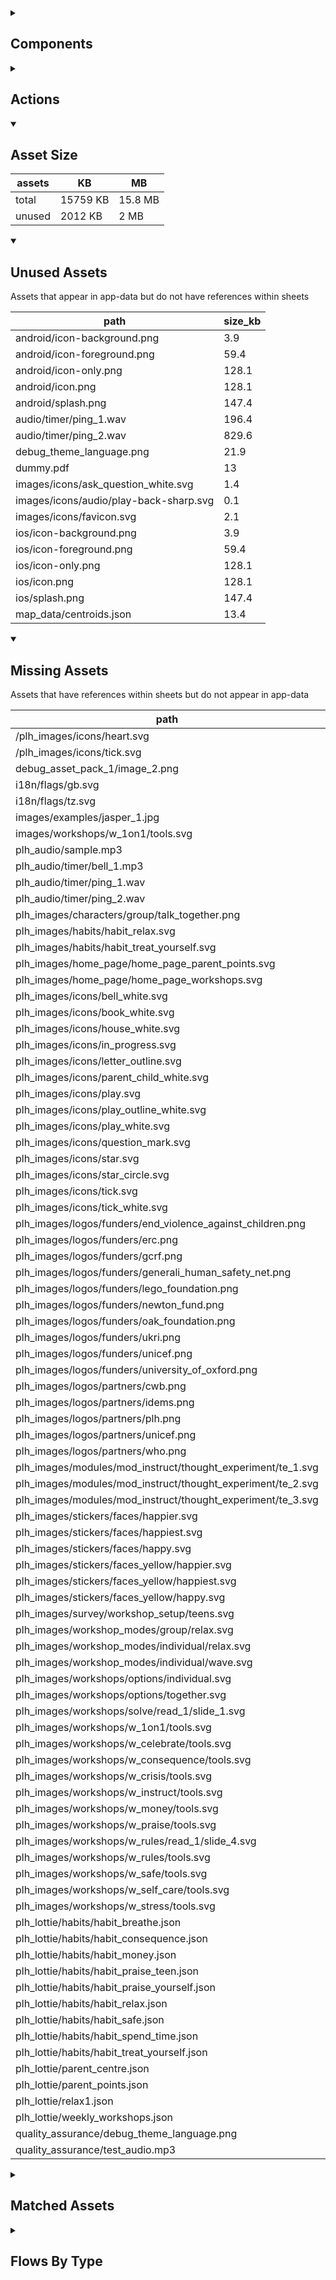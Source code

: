 <details >
<summary><h2>Components</h2></summary>

| type | count |
| --- | --- |
| accordion | 4 |
| advanced_dashed_box | 2 |
| animated_section | 5 |
| animated_slides | 1 |
| audio | 11 |
| button | 181 |
| calendar | 1 |
| carousel | 7 |
| colour_palette | 1 |
| combo_box | 45 |
| dashed_box | 23 |
| data_items | 36 |
| debug_toggle | 1 |
| declare_field_default | 1 |
| declare_global_constant | 1 |
| display_grid | 3 |
| display_group | 111 |
| drawer | 1 |
| form | 8 |
| html | 4 |
| image | 22 |
| items | 45 |
| latex | 1 |
| lottie_animation | 11 |
| map | 1 |
| nav_group | 6 |
| navigation_bar | 6 |
| number_selector | 9 |
| odk_form | 1 |
| parent_point_box | 12 |
| parent_point_counter | 4 |
| pdf | 3 |
| progress_path | 2 |
| qr_code | 1 |
| radio_button_grid | 9 |
| radio_group | 74 |
| radio_group_grid | 5 |
| round_button | 15 |
| select_text | 5 |
| set_default | 1 |
| set_field | 26 |
| set_variable | 558 |
| simple_checkbox | 26 |
| slider | 32 |
| square_button | 8 |
| subtitle | 45 |
| task_card | 15 |
| task_progress_bar | 2 |
| template | 116 |
| text | 651 |
| text_area | 5 |
| text_box | 30 |
| text_bubble | 7 |
| tile_component | 22 |
| timer | 21 |
| title | 355 |
| toggle_bar | 35 |
| update_action_list | 2 |
| video | 3 |
| workshops_accordion | 2 |
</details>

<details >
<summary><h2>Actions</h2></summary>

| type | count |
| --- | --- |
| app_update | 3 |
| asset_pack | 2 |
| auth | 2 |
| download_assets | 1 |
| emit: @local.child_local_variable | 1 |
| emit: completed | 36 |
| emit: force_reload | 23 |
| emit: force_reprocess | 20 |
| emit: force_restart | 2 |
| emit: server_sync | 6 |
| emit: set_language | 4 |
| emit: set_skin | 1 |
| emit: set_theme | 2 |
| emit: translator_mode_toggle | 1 |
| emit: uncompleted | 12 |
| feedback | 9 |
| go_to | 49 |
| go_to_url | 4 |
| invalid_action | 1 |
| open_external | 2 |
| pop_up | 32 |
| process_template | 2 |
| reset_app | 1 |
| save_to_device | 2 |
| set_field | 97 |
| set_items | 2 |
| set_local | 17 |
| share | 6 |
| start_tour | 2 |
| task | 2 |
| track_event | 2 |
| user | 1 |
</details>

<details open>
<summary><h2>Asset Size</h2></summary>

| assets | KB | MB |
| --- | --- | --- |
| total | 15759 KB | 15.8 MB |
| unused | 2012 KB | 2 MB |
</details>

<details open>
<summary><h2>Unused Assets</h2></summary>

Assets that appear in app-data but do not have references within sheets

| path | size_kb |
| --- | --- |
| android/icon-background.png | 3.9 |
| android/icon-foreground.png | 59.4 |
| android/icon-only.png | 128.1 |
| android/icon.png | 128.1 |
| android/splash.png | 147.4 |
| audio/timer/ping_1.wav | 196.4 |
| audio/timer/ping_2.wav | 829.6 |
| debug_theme_language.png | 21.9 |
| dummy.pdf | 13 |
| images/icons/ask_question_white.svg | 1.4 |
| images/icons/audio/play-back-sharp.svg | 0.1 |
| images/icons/favicon.svg | 2.1 |
| ios/icon-background.png | 3.9 |
| ios/icon-foreground.png | 59.4 |
| ios/icon-only.png | 128.1 |
| ios/icon.png | 128.1 |
| ios/splash.png | 147.4 |
| map_data/centroids.json | 13.4 |
</details>

<details open>
<summary><h2>Missing Assets</h2></summary>

Assets that have references within sheets but do not appear in app-data

| path | count |
| --- | --- |
| /plh_images/icons/heart.svg | 33 |
| /plh_images/icons/tick.svg | 20 |
| debug_asset_pack_1/image_2.png | 1 |
| i18n/flags/gb.svg | 2 |
| i18n/flags/tz.svg | 2 |
| images/examples/jasper_1.jpg | 1 |
| images/workshops/w_1on1/tools.svg | 1 |
| plh_audio/sample.mp3 | 2 |
| plh_audio/timer/bell_1.mp3 | 2 |
| plh_audio/timer/ping_1.wav | 1 |
| plh_audio/timer/ping_2.wav | 1 |
| plh_images/characters/group/talk_together.png | 1 |
| plh_images/habits/habit_relax.svg | 3 |
| plh_images/habits/habit_treat_yourself.svg | 1 |
| plh_images/home_page/home_page_parent_points.svg | 1 |
| plh_images/home_page/home_page_workshops.svg | 1 |
| plh_images/icons/bell_white.svg | 3 |
| plh_images/icons/book_white.svg | 3 |
| plh_images/icons/house_white.svg | 3 |
| plh_images/icons/in_progress.svg | 7 |
| plh_images/icons/letter_outline.svg | 1 |
| plh_images/icons/parent_child_white.svg | 3 |
| plh_images/icons/play.svg | 2 |
| plh_images/icons/play_outline_white.svg | 2 |
| plh_images/icons/play_white.svg | 1 |
| plh_images/icons/question_mark.svg | 2 |
| plh_images/icons/star.svg | 18 |
| plh_images/icons/star_circle.svg | 2 |
| plh_images/icons/tick.svg | 1 |
| plh_images/icons/tick_white.svg | 7 |
| plh_images/logos/funders/end_violence_against_children.png | 1 |
| plh_images/logos/funders/erc.png | 1 |
| plh_images/logos/funders/gcrf.png | 1 |
| plh_images/logos/funders/generali_human_safety_net.png | 1 |
| plh_images/logos/funders/lego_foundation.png | 1 |
| plh_images/logos/funders/newton_fund.png | 1 |
| plh_images/logos/funders/oak_foundation.png | 1 |
| plh_images/logos/funders/ukri.png | 1 |
| plh_images/logos/funders/unicef.png | 1 |
| plh_images/logos/funders/university_of_oxford.png | 1 |
| plh_images/logos/partners/cwb.png | 1 |
| plh_images/logos/partners/idems.png | 1 |
| plh_images/logos/partners/plh.png | 1 |
| plh_images/logos/partners/unicef.png | 1 |
| plh_images/logos/partners/who.png | 1 |
| plh_images/modules/mod_instruct/thought_experiment/te_1.svg | 2 |
| plh_images/modules/mod_instruct/thought_experiment/te_2.svg | 1 |
| plh_images/modules/mod_instruct/thought_experiment/te_3.svg | 1 |
| plh_images/stickers/faces/happier.svg | 2 |
| plh_images/stickers/faces/happiest.svg | 2 |
| plh_images/stickers/faces/happy.svg | 2 |
| plh_images/stickers/faces_yellow/happier.svg | 4 |
| plh_images/stickers/faces_yellow/happiest.svg | 2 |
| plh_images/stickers/faces_yellow/happy.svg | 4 |
| plh_images/survey/workshop_setup/teens.svg | 1 |
| plh_images/workshop_modes/group/relax.svg | 3 |
| plh_images/workshop_modes/individual/relax.svg | 4 |
| plh_images/workshop_modes/individual/wave.svg | 11 |
| plh_images/workshops/options/individual.svg | 2 |
| plh_images/workshops/options/together.svg | 1 |
| plh_images/workshops/solve/read_1/slide_1.svg | 1 |
| plh_images/workshops/w_1on1/tools.svg | 1 |
| plh_images/workshops/w_celebrate/tools.svg | 1 |
| plh_images/workshops/w_consequence/tools.svg | 1 |
| plh_images/workshops/w_crisis/tools.svg | 1 |
| plh_images/workshops/w_instruct/tools.svg | 1 |
| plh_images/workshops/w_money/tools.svg | 1 |
| plh_images/workshops/w_praise/tools.svg | 1 |
| plh_images/workshops/w_rules/read_1/slide_4.svg | 1 |
| plh_images/workshops/w_rules/tools.svg | 1 |
| plh_images/workshops/w_safe/tools.svg | 1 |
| plh_images/workshops/w_self_care/tools.svg | 5 |
| plh_images/workshops/w_stress/tools.svg | 1 |
| plh_lottie/habits/habit_breathe.json | 1 |
| plh_lottie/habits/habit_consequence.json | 1 |
| plh_lottie/habits/habit_money.json | 1 |
| plh_lottie/habits/habit_praise_teen.json | 1 |
| plh_lottie/habits/habit_praise_yourself.json | 3 |
| plh_lottie/habits/habit_relax.json | 2 |
| plh_lottie/habits/habit_safe.json | 1 |
| plh_lottie/habits/habit_spend_time.json | 1 |
| plh_lottie/habits/habit_treat_yourself.json | 1 |
| plh_lottie/parent_centre.json | 6 |
| plh_lottie/parent_points.json | 1 |
| plh_lottie/relax1.json | 1 |
| plh_lottie/weekly_workshops.json | 1 |
| quality_assurance/debug_theme_language.png | 1 |
| quality_assurance/test_audio.mp3 | 6 |
</details>

<details >
<summary><h2>Matched Assets</h2></summary>

Assets that are used within sheets and also can be found in the synced asset data

| path | size_kb | count |
| --- | --- | --- |
| audio/test_audio.mp3 | 43.4 | 4 |
| debug_asset_pack_1/image_1.png | 8.8 | 1 |
| debug_asset_pack_1/image_3.png | 9.6 | 1 |
| debug_asset_pack_1/image_4.png | 11.9 | 1 |
| example_pdf.pdf | 139.4 | 3 |
| images/avatar_1.png | 60.5 | 7 |
| images/example/110-536x354.jpg | 39.1 | 1 |
| images/example/344-536x354.jpg | 13.9 | 1 |
| images/example/408-536x354.jpg | 23.2 | 1 |
| images/example/423-536x354.jpg | 30.3 | 1 |
| images/example/circular.png | 15.7 | 5 |
| images/example/jasper_1.jpg | 527.3 | 22 |
| images/faces/happy.svg | 0.6 | 2 |
| images/faces/neutral.svg | 0.5 | 2 |
| images/faces/sad.svg | 1.1 | 2 |
| images/icons/audio/pause-sharp.svg | 0.1 | 1 |
| images/icons/audio/play-forward-sharp.svg | 0.1 | 1 |
| images/icons/audio/play-sharp.svg | 0.1 | 1 |
| images/icons/book_white.svg | 0.7 | 9 |
| images/icons/globe_blue.svg | 3.9 | 10 |
| images/icons/heart_blue.svg | 1.4 | 21 |
| images/icons/heart_outline.svg | 0.6 | 4 |
| images/icons/house_white.svg | 0.6 | 1 |
| images/icons/in_progress.svg | 1.1 | 8 |
| images/icons/leaf_blue.svg | 1.7 | 8 |
| images/icons/reader_blue.svg | 1.4 | 6 |
| images/icons/school_blue.svg | 1.6 | 8 |
| images/icons/star_white.svg | 1 | 1 |
| images/icons/tick.svg | 0.3 | 5 |
| images/icons/tick_white.svg | 0.3 | 14 |
| images/square_1.svg | 0.7 | 1 |
| images/square_2.svg | 1 | 1 |
| images/square_3.svg | 1 | 1 |
| images/square_4.svg | 1 | 1 |
| images/test_image.png | 2 | 2 |
| images/test_image_no_translations.png | 2.8 | 1 |
| lottie/blob_play_ball.json | 69.4 | 3 |
| map_data/ke.json | 10219.4 | 1 |
| map_data/population_and_boundaries.json | 4513.3 | 2 |
| odk_form.json | 8 | 1 |
</details>

<details >
<summary><h2>Flows By Type</h2></summary>

| type | subtype | total |
| --- | --- | --- |
| data_list |  | 25 |
| data_list | campaign_rows_debug | 6 |
| data_list | campaign_schedule | 1 |
| data_list | component_demo | 6 |
| data_list | debug | 20 |
| data_list | debug_lifecycle_actions | 1 |
| data_list | example_generator | 3 |
| data_list | example_list_override | 2 |
| data_list | example_pipe | 5 |
| data_list | example_sheet_defaults | 1 |
| data_list | generated | 13 |
| data_pipe | debug | 1 |
| data_pipe | example_pipe | 6 |
| data_pipe | generated | 2 |
| generator |  | 1 |
| generator | example_generator | 2 |
| global |  | 2 |
| global | debug | 9 |
| template |  | 46 |
| template | component_demo | 48 |
| template | debug | 307 |
| template | example_generator | 2 |
| template | example_hardcoded | 1 |
| template | example_list_override | 1 |
| template | example_sheet_defaults | 1 |
| tour | debug | 4 |
</details>